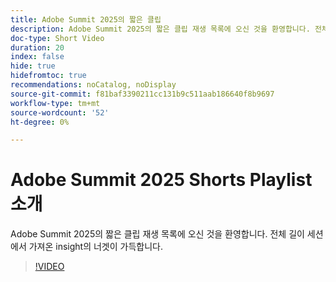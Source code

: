 ```yaml
---
title: Adobe Summit 2025의 짧은 클립
description: Adobe Summit 2025의 짧은 클립 재생 목록에 오신 것을 환영합니다. 전체 길이 세션에서 가져온 insight의 너겟이 가득합니다.
doc-type: Short Video
duration: 20
index: false
hide: true
hidefromtoc: true
recommendations: noCatalog, noDisplay
source-git-commit: f81baf3390211cc131b9c511aab186640f8b9697
workflow-type: tm+mt
source-wordcount: '52'
ht-degree: 0%

---
```


# Adobe Summit 2025 Shorts Playlist 소개

Adobe Summit 2025의 짧은 클립 재생 목록에 오신 것을 환영합니다. 전체 길이 세션에서 가져온 insight의 너겟이 가득합니다.

>[!VIDEO](https://video.tv.adobe.com/v/3458419/?enablevpops=true)
